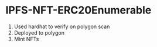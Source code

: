 # IPFS-NFT-ERC20Enumerable
1. Used hardhat to verify on polygon scan
2. Deployed to polygon
3. Mint NFTs 
